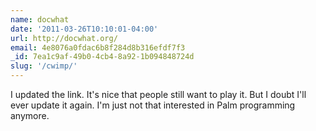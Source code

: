 ```yaml
---
name: docwhat
date: '2011-03-26T10:10:01-04:00'
url: http://docwhat.org/
email: 4e8076a0fdac6b8f284d8b316efdf7f3
_id: 7ea1c9af-49b0-4cb4-8a92-1b094848724d
slug: '/cwimp/'
---
```


I updated the link. It's nice that people still want to play it. But I doubt
I'll ever update it again. I'm just not that interested in Palm programming
anymore.
